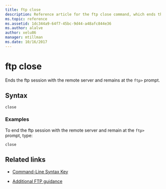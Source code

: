 ```yaml
---
title: ftp close
description: Reference article for the ftp close command, which ends the ftp session with the remote server and remains at the ftp prompt.
ms.topic: reference
ms.assetid: 1dc344a9-64f7-45bc-9d44-a48afc844e36
ms.author: alalve
author: xelu86
manager: mtillman
ms.date: 10/16/2017
---
```


# ftp close



Ends the ftp session with the remote server and remains at the `ftp>` prompt.

## Syntax

```
close
```

### Examples

To end the ftp session with the remote server and remain at the `ftp>` prompt, type:

```
close
```

## Related links

- [Command-Line Syntax Key](command-line-syntax-key.md)

- [Additional FTP guidance](/previous-versions/orphan-topics/ws.10/cc756013(v=ws.10))
